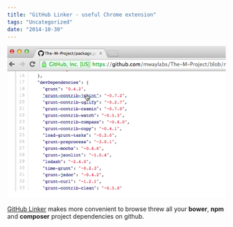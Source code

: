 ```yaml
---
title: "GitHub Linker - useful Chrome extension"
tags: "Uncategorized"
date: "2014-10-30"
---
```


[![](images/Screenshot-2014-10-29-11.12.52.png "github linker chrome extension")](https://chrome.google.com/webstore/detail/github-linker/jlmafbaeoofdegohdhinkhilhclaklkp "GitHub Linker")

[GitHub Linker](https://chrome.google.com/webstore/detail/github-linker/jlmafbaeoofdegohdhinkhilhclaklkp "chrome.google.com") makes more convenient to browse threw all your **bower**, **npm** and **composer** project dependencies on github.
